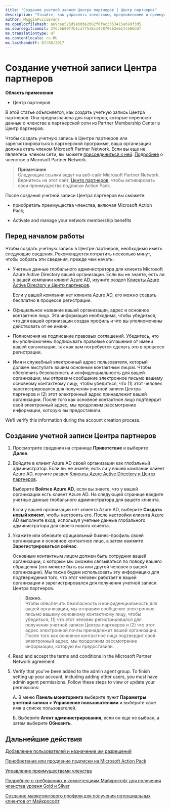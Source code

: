 ```yaml
---
title: "Создание учетной записи Центра партнеров | Центр партнеров"
description: "Узнайте, как управлять членством, предложениями и преимуществами Microsoft Partner Network в Центре партнеров."
author: MaggiePucciEvans
ms.openlocfilehash: a69cee525d9abdde2b02f6fac3353415a699f3d5
ms.sourcegitcommit: 37dc5b09f7b1caf7538c1478795b3e617c586ddf
ms.translationtype: HT
ms.contentlocale: ru-RU
ms.lasthandoff: 07/08/2017
---
```

# <a name="create-a-partner-center-account"></a>Создание учетной записи Центра партнеров

**Область применения**

-   Центр партнеров


В этой статье объясняется, как создать учетную запись Центра партнеров. Она предназначена для партнеров, которые переносят данные о членстве в партнерской сети из Partner Membership Center в Центр партнеров. 

Чтобы создать учетную запись в Центре партнеров или зарегистрироваться в партнерской программе, ваша организация должна стать членом Microsoft Partner Network. Если вы еще не являетесь членом сети, вы можете [присоединиться к ней](https://partners.microsoft.com/PartnerProgram/simplifiedenrollment.aspx). [Подробнее](https://partner.microsoft.com/membership) о членстве в Microsoft Partner Network.  

>**Примечание**<br> Следующие ссылки ведут на веб-сайт Microsoft Partner Network. Вернитесь на этот сайт, [Центр партнеров](https://partnercenter.microsoft.com/partner/home), чтобы активировать свои преимущества подписки Action Pack.

После создания учетной записи Центра партнеров вы сможете:

-   приобретать преимущества членства, включая Microsoft Action Pack; 

-   Activate and manage your network membership benefits

## <a name="before-you-begin"></a>Перед началом работы

Чтобы создать учетную запись в Центре партнеров, необходимо иметь следующие сведения. Рекомендуется потратить несколько минут, чтобы собрать эти сведения, прежде чем начать:

-   Учетные данные глобального администратора для клиента Microsoft Azure Active Directory вашей организации. Если вы не знаете, есть ли у вашей компании клиент Azure AD, изучите раздел [Клиенты Azure Active Directory и Центр партнеров](azure-active-directory-tenants-and-partner-center.md).

    Если у вашей компании нет клиента Azure AD, его можно создать бесплатно в процессе регистрации. 

-   Официальное название вашей организации, адрес и основное контактное лицо. Эта информация необходима, чтобы убедиться, что для вашей организации создан профиль и что вы уполномочены действовать от ее имени. 

-   Полномочия на подписание правовых соглашений. Убедитесь, что вы уполномочены подписывать правовые соглашения от имени вашей организации, так как вам потребуется сделать это в процессе регистрации.

-   Имя и служебный электронный адрес пользователя, который должен выступать вашим основным контактным лицом. Чтобы обеспечить безопасность и конфиденциальность для вашей организации, мы отправим сообщение электронное письмо вашему основному контактному лицу, чтобы убедиться, что (1) этот человек зарегистрировался для получения учетной записи Центра партнеров и (2) этот электронный адрес принадлежит вашей организации. После того как основное контактное лицо подтвердит свой электронный адрес, мы продолжим рассмотрение информации, которую вы предоставили.

We’ll verify this information during the account creation process. 
 
## <a name="create-a-partner-center-account"></a>Создание учетной записи Центра партнеров

1.  Просмотрите сведения на странице **Приветствие** и выберите **Далее**.

2.  Войдите в клиент Azure AD своей организации как глобальный администратор. Если вы не знаете, есть ли у вашей компании клиент Azure AD, изучите раздел [Клиенты Azure Active Directory и Центр партнеров](azure-active-directory-tenants-and-partner-center.md).

    Выберите **Войти в Azure AD**, если вы знаете, что у вашей организации есть клиент Azure AD. На следующей странице введите учетные данные глобального администратора для вашего клиента. 

    Если у вашей организации нет клиента Azure AD, выберите **Создать новый клиент**, чтобы настроить его. После настройки клиента Azure AD выполните вход, используя учетные данные глобального администратора для своего нового клиента.

3.  Укажите или обновите официальный бизнес-профиль своей организации и основное контактное лицо, а затем нажмите **Зарегистрироваться сейчас**. 

    Основным контактным лицом должен быть сотрудник вашей организации, с которым мы сможем связываться по поводу вашего обращения (это можете быть вы или другой человек в вашей организации). Мы также будем использовать эту информацию для подтверждения того, что этот человек работает в вашей организации и зарегистрировался для получения учетной записи Центра партнеров.

    >**Важно.**<br> Чтобы обеспечить безопасность и конфиденциальность для вашей организации, мы отправим сообщение электронное письмо вашему основному контактному лицу, чтобы убедиться, (1) что этот человек регистрировался для получения учетной записи Центра партнеров и (2) что этот адрес электронной почты принадлежит вашей организации. После того как основное контактное лицо подтвердит свой электронный адрес, мы продолжим рассмотрение информации, которую вы предоставили.

4.  Read and accept the terms and conditions in the Microsoft Partner Network agreement. 

5.  Verify that you’ve been added to the admin agent group. To finish setting up your account, including adding other users, you must have admin agent permissions. Follow these steps to view or update your permissions:

    А. В меню **Панель мониторинга** выберите пункт **Параметры учетной записи > Управление пользователями** и выберите свое имя в списке пользователей. 

    Б. Выберите **Агент администрирования**, если он еще не выбран, а затем выберите **Обновить**. 

## <a name="next-steps"></a>Дальнейшие действия

[Добавление пользователей и назначение им разрешений](create-user-accounts-and-set-permissions.md)

[Приобретение или продление подписки на Microsoft Action Pack](mpn-get-action-pack.md)

[Управление преимуществами членства](manage-your-partner-network-benefits.md)

[Подробнее о требованиях к компетенциям Майкрософт для получения членства уровня Gold и Silver](learn-about-competencies.md)

[Создание маркетингового профиля для получения потенциальных клиентов от Майкрософт](create-a-marketing-profile.md)